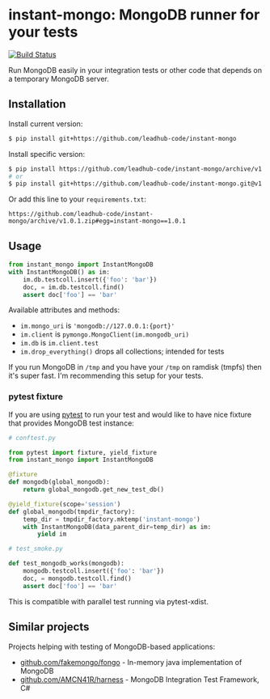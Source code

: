 instant-mongo: MongoDB runner for your tests
============================================

[![Build Status](https://travis-ci.org/leadhub-code/instant-mongo.svg?branch=master)](https://travis-ci.org/leadhub-code/instant-mongo)

Run MongoDB easily in your integration tests or other code that depends on a temporary MongoDB server.


Installation
------------

Install current version:

```sh
$ pip install git+https://github.com/leadhub-code/instant-mongo
```

Install specific version:

```sh
$ pip install https://github.com/leadhub-code/instant-mongo/archive/v1.0.1.zip
# or
$ pip install git+https://github.com/leadhub-code/instant-mongo.git@v1.0.1
```

Or add this line to your `requirements.txt`:

```
https://github.com/leadhub-code/instant-mongo/archive/v1.0.1.zip#egg=instant-mongo==1.0.1
```


Usage
-----

```python
from instant_mongo import InstantMongoDB
with InstantMongoDB() as im:
    im.db.testcoll.insert({'foo': 'bar'})
    doc, = im.db.testcoll.find()
    assert doc['foo'] == 'bar'
```

Available attributes and methods:

- `im.mongo_uri` is `'mongodb://127.0.0.1:{port}'`
- `im.client` is `pymongo.MongoClient(im.mongodb_uri)`
- `im.db` is `im.client.test`
- `im.drop_everything()` drops all collections; intended for tests

If you run MongoDB in `/tmp` and you have your `/tmp` on ramdisk (tmpfs) then it's super fast. I'm recommending this setup for your tests.


### pytest fixture

If you are using [pytest](http://pytest.org/) to run your test and would like to have nice fixture that provides MongoDB test instance:

```python
# conftest.py

from pytest import fixture, yield_fixture
from instant_mongo import InstantMongoDB

@fixture
def mongodb(global_mongodb):
    return global_mongodb.get_new_test_db()

@yield_fixture(scope='session')
def global_mongodb(tmpdir_factory):
    temp_dir = tmpdir_factory.mktemp('instant-mongo')
    with InstantMongoDB(data_parent_dir=temp_dir) as im:
        yield im

# test_smoke.py

def test_mongodb_works(mongodb):
    mongodb.testcoll.insert({'foo': 'bar'})
    doc, = mongodb.testcoll.find()
    assert doc['foo'] == 'bar'
```

This is compatible with parallel test running via pytest-xdist.


Similar projects
----------------

Projects helping with testing of MongoDB-based applications:

- [github.com/fakemongo/fongo](https://github.com/fakemongo/fongo) - In-memory java implementation of MongoDB
- [github.com/AMCN41R/harness](https://github.com/AMCN41R/harness) - MongoDB Integration Test Framework, C#

